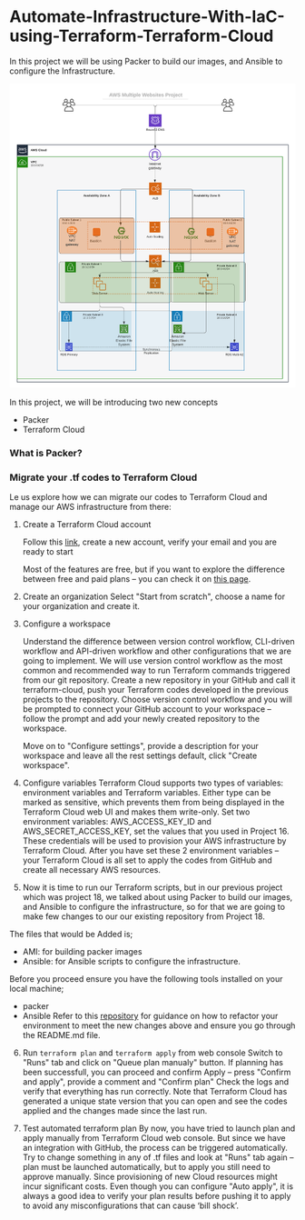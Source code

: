 # Automate-Infrastructure-With-IaC-using-Terraform-Terraform-Cloud
In this project we will be using Packer to build our images, and Ansible to configure the Infrastructure.

![](./images/Architecture-Diagram.png)

In this project, we will be introducing two new concepts

* Packer
* Terraform Cloud

### What is Packer?

### Migrate your .tf codes to Terraform Cloud
Le us explore how we can migrate our codes to Terraform Cloud and manage our AWS infrastructure from there:
1. Create a Terraform Cloud account

    Follow this [link](https://app.terraform.io/signup/account), create a new account, verify your email and you are ready to start

    Most of the features are free, but if you want to explore the difference between free and paid plans – you can check it on [this page](https://www.hashicorp.com/products/terraform/pricing).

2. Create an organization
Select "Start from scratch", choose a name for your organization and create it.

3. Configure a workspace

    Understand the difference between version control workflow, CLI-driven workflow and API-driven workflow and other configurations that we are going to implement.
We will use version control workflow as the most common and recommended way to run Terraform commands triggered from our git repository.
Create a new repository in your GitHub and call it terraform-cloud, push your Terraform codes developed in the previous projects to the repository.
Choose version control workflow and you will be prompted to connect your GitHub account to your workspace – follow the prompt and add your newly created repository to the workspace.

   Move on to "Configure settings", provide a description for your workspace and leave all the rest settings default, click "Create workspace".

4. Configure variables
Terraform Cloud supports two types of variables: environment variables and Terraform variables. Either type can be marked as sensitive, which prevents them from being displayed in the Terraform Cloud web UI and makes them write-only.
Set two environment variables: AWS_ACCESS_KEY_ID and AWS_SECRET_ACCESS_KEY, set the values that you used in Project 16. These credentials will be used to provision your AWS infrastructure by Terraform Cloud.
After you have set these 2 environment variables – your Terraform Cloud is all set to apply the codes from GitHub and create all necessary AWS resources.

5. Now it is time to run our Terraform scripts, but in our previous project which was project 18, we talked about using Packer to build our images, and Ansible to configure the infrastructure, so for that we are going to make few changes to our our existing repository from Project 18.

The files that would be Added is;
* AMI: for building packer images
* Ansible: for Ansible scripts to configure the infrastructure.

Before you proceed ensure you have the following tools installed on your local 
machine;
* packer
* Ansible
Refer to this [repository](https://github.com/dareyio/PBL-project-19) for guidance on how to refactor your environment to meet the new changes above and ensure you go through the README.md file.

6. Run `terraform plan` and `terraform apply` from web console
Switch to "Runs" tab and click on "Queue plan manualy" button. If planning has been successfull, you can proceed and confirm Apply – press "Confirm and apply", provide a comment and "Confirm plan"
Check the logs and verify that everything has run correctly. Note that Terraform Cloud has generated a unique state version that you can open and see the codes applied and the changes made since the last run.

7. Test automated terraform plan
By now, you have tried to launch plan and apply manually from Terraform Cloud web console. But since we have an integration with GitHub, the process can be triggered automatically. Try to change something in any of .tf files and look at "Runs" tab again – plan must be launched automatically, but to apply you still need to approve manually. Since provisioning of new Cloud resources might incur significant costs. Even though you can configure "Auto apply", it is always a good idea to verify your plan results before pushing it to apply to avoid any misconfigurations that can cause ‘bill shock’.
